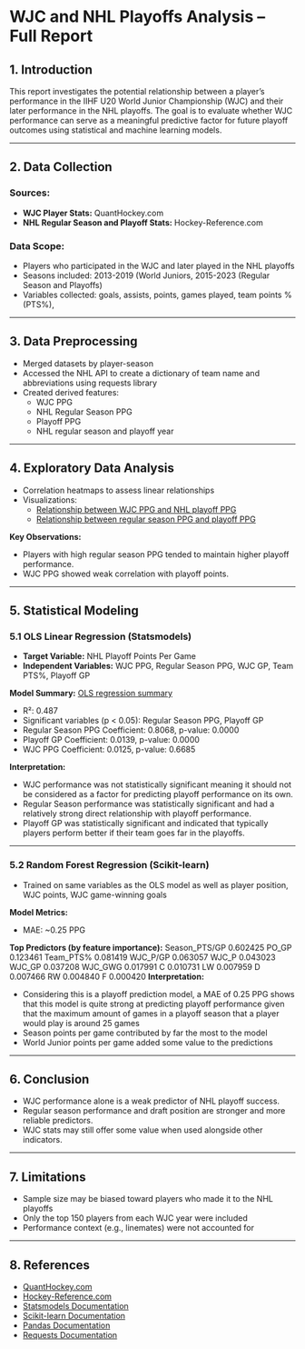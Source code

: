 # WJC and NHL Playoffs Analysis – Full Report

## 1. Introduction

This report investigates the potential relationship between a player’s performance in the IIHF U20 World Junior Championship (WJC) and their later performance in the NHL playoffs. The goal is to evaluate whether WJC performance can serve as a meaningful predictive factor for future playoff outcomes using statistical and machine learning models.

---

## 2. Data Collection

### Sources:
- **WJC Player Stats:** QuantHockey.com  
- **NHL Regular Season and Playoff Stats:** Hockey-Reference.com

### Data Scope:
- Players who participated in the WJC and later played in the NHL playoffs
- Seasons included: 2013-2019 (World Juniors, 2015-2023 (Regular Season and Playoffs)
- Variables collected: goals, assists, points, games played, team points % (PTS%), 

---

## 3. Data Preprocessing

- Merged datasets by player-season
- Accessed the NHL API to create a dictionary of team name and abbreviations using requests library
- Created derived features:
  - WJC PPG
  - NHL Regular Season PPG
  - Playoff PPG
  - NHL regular season and playoff year


---

## 4. Exploratory Data Analysis 

- Correlation heatmaps to assess linear relationships
- Visualizations:
  - [Relationship between WJC PPG and NHL playoff PPG](visuals/wjc_po.png)
  - [Relationship between regular season PPG and playoff PPG](visuals/season_po.png)

**Key Observations:**
- Players with high regular season PPG tended to maintain higher playoff performance.
- WJC PPG showed weak correlation with playoff points.
  

---

## 5. Statistical Modeling

### 5.1 OLS Linear Regression (Statsmodels)

- **Target Variable:** NHL Playoff Points Per Game
- **Independent Variables:** WJC PPG, Regular Season PPG, WJC GP, Team PTS%, Playoff GP

**Model Summary:**
[OLS regression summary](visuals/ols_regression_summary)
- R²: 0.487
- Significant variables (p < 0.05): Regular Season PPG, Playoff GP
- Regular Season PPG Coefficient: 0.8068, p-value: 0.0000
- Playoff GP Coefficient: 0.0139, p-value: 0.0000
- WJC PPG Coefficient: 0.0125, p-value: 0.6685

**Interpretation:**
- WJC performance was not statistically significant meaning it should not be considered as a factor for predicting playoff performance on its own.
- Regular Season performance was statistically significant and had a relatively strong direct relationship with playoff performance.
- Playoff GP was statistically significant and indicated that typically players perform better if their team goes far in the playoffs.

---

### 5.2 Random Forest Regression (Scikit-learn)

- Trained on same variables as the OLS model as well as player position, WJC points, WJC game-winning goals

**Model Metrics:**
- MAE: ~0.25 PPG

**Top Predictors (by feature importance):**
Season_PTS/GP    0.602425
PO_GP            0.123461
Team_PTS%        0.081419
WJC_P/GP         0.063057
WJC_P            0.043023
WJC_GP           0.037208
WJC_GWG          0.017991
C                0.010731
LW               0.007959
D                0.007466
RW               0.004840
F                0.000420
**Interpretation:**
- Considering this is a playoff prediction model, a MAE of 0.25 PPG shows that this model is quite strong at predicting playoff performance given that the maximum amount of games in a playoff season that a player would play is around 25 games
- Season points per game contributed by far the most to the model
- World Junior points per game added some value to the predictions

---

## 6. Conclusion

- WJC performance alone is a weak predictor of NHL playoff success.
- Regular season performance and draft position are stronger and more reliable predictors.
- WJC stats may still offer some value when used alongside other indicators.

---

## 7. Limitations

- Sample size may be biased toward players who made it to the NHL playoffs
- Only the top 150 players from each WJC year were included 
- Performance context (e.g., linemates) were not accounted for


---

## 8. References

- [QuantHockey.com](https://www.quanthockey.com/)
- [Hockey-Reference.com](https://www.hockey-reference.com/)
- [Statsmodels Documentation](https://www.statsmodels.org/)
- [Scikit-learn Documentation](https://scikit-learn.org/)
- [Pandas Documentation](https://pandas.pydata.org/docs/)
- [Requests Documentation](https://requests.readthedocs.io/en/latest/)


